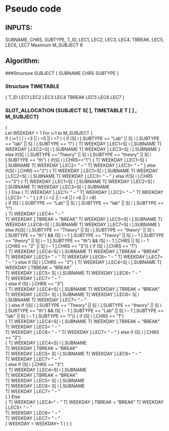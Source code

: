# Pseudo code

## INPUTS:

SUBNAME, CHRS, SUBTYPE, T_ID, LEC1, LEC2, LEC3, LEC4, TBREAK, LEC5, LEC6, LEC7
Maximum M_SUBJECT 8

## Algorithm:

###Structure SUBJECT
{
 SUBNAME
 CHRS
 SUBTYPE
}

### Structure TIMETABLE
{
  T_ID
 LEC1
 LEC2
 LEC3
 LEC4
TBREAK
 LEC5
 LEC6
 LEC7
}

### SLOT_ALLOCATION (SUBJECT S[ ], TIMETABLE T [ ] , M_SUBJECT)
{   
   Let  WEEKDAY = 1
        For i=1 to M_SUBJECT
      {  
             If ( i=1 | | i =3 || i =5 || i =7  )
           {
               if (S[ i ].SUBTYPE == "Lab" || S[ i ].SUBTYPE == "lab" || S[ i ].SUBTYPE == "l")
            {
                T[ WEEKDAY ].LEC1=S[ i ].SUBNAME
                T[ WEEKDAY ].LEC2=S[ i ].SUBNAME
                T[ WEEKDAY ].LEC3=S[ i ].SUBNAME
            }
            else if(S[ i ].SUBTYPE =="Theory" || S[ i ].SUBTYPE == "theory" || S[ i ].SUBTYPE == "th")
            {
                if(S[ i ].CHRS=="1")
                {
                T[ WEEKDAY ].LEC1=S[ i ].SUBNAME
                T[ WEEKDAY ].LEC2= “ – ”
                T[ WEEKDAY ].LEC3= “ – ”
                }
                else if(S[ i ].CHRS =="2")
                {
                T[ WEEKDAY ].LEC1=S[ i ].SUBNAME
                T[ WEEKDAY ].LEC2=S[ i ].SUBNAME
                T[ WEEKDAY ].LEC3= “ – ” 
                }
                else if(S[ i ].CHRS =="3")
                {
                    T[ WEEKDAY ].LEC1=S[ i ].SUBNAME
                    T[ WEEKDAY  ].LEC2=S[ i ].SUBNAME
                    T[ WEEKDAY  ].LEC3=S[ i ].SUBNAME  
                }
            }
            Else 
            {
                T[ WEEKDAY  ].LEC1= “ – ” 
                T[ WEEKDAY  ].LEC2= “ – ” 
                T[ WEEKDAY  ].LEC3= “ – ” 
            }
         }
         If ( i =2 || i =4 || i =6 || i =8)    
         {
              if (S[ i ].SUBTYPE == "Lab" || S[ i ].SUBTYPE == "lab" || S[ i ].SUBTYPE == "l")  
            {
                    T[ WEEKDAY  ].LEC4= “ – ”    
                    T[ WEEKDAY  ].TBREAK = “BREAK” 
                    T[ WEEKDAY  ].LEC5=S[ i ].SUBNAME
                     T[ WEEKDAY  ].LEC6=S[ i ].SUBNAME
                     T[ WEEKDAY  ].LEC7=S[ i ].SUBNAME
            }
           else if((S[ i ].SUBTYPE == "Theory" || S[ i ].SUBTYPE == "theory" || S[ i ].SUBTYPE == "th") && 
           (S[ i – 1 ].SUBTYPE == "Theory" || S[ i – 1 ].SUBTYPE == "theory" || S[ i – 1 ].SUBTYPE == "th") && 
            (S[ i - 1 ].CHRS || S[ i – 1 ].CHRS == "2" || S[ i – 1 ].CHRS == "3")) 
            {
                if (S[ i ].CHRS == "1")  
                {
                     T[ WEEKDAY  ].LEC4=S[ i ].SUBNAME
                    T[ WEEKDAY  ].TBREAK = “BREAK” 
                    T[ WEEKDAY  ].LEC5= “ – ”
                    T[ WEEKDAY  ].LEC6= “ – ”
                    T[ WEEKDAY  ].LEC7= “ – ” 
                 }
                else if (S[ i ].CHRS == "2")
                {
                     T[ WEEKDAY  ].LEC4=S[ i ].SUBNAME
                    T[ WEEKDAY  ].TBREAK = “BREAK”     
                    T[ WEEKDAY  ].LEC5= S[ i ].SUBNAME
                    T[ WEEKDAY  ].LEC6= “ – ”                    
                    T[ WEEKDAY  ].LEC7= “ – ”                    
                }
                else if (S[ i ].CHRS == "3")     
                {
                     T[ WEEKDAY  ].LEC4=S[ i ].SUBNAME 
                    T[ WEEKDAY  ].TBREAK = “BREAK” 
                    T[ WEEKDAY  ].LEC5= S[ i ].SUBNAME 
                    T[ WEEKDAY  ].LEC6= S[ i ].SUBNAME 
                    T[ WEEKDAY  ].LEC7= “ – ”                     
                }
            }
            else if ((S[ i ].SUBTYPE == "Theory" || S[ i ].SUBTYPE == "theory" || S[ i ].SUBTYPE == "th") &&
           (S[ i  - 1 ].SUBTYPE == "Lab" || S[ i – 1 ].SUBTYPE == "lab" || S[ i – 1 ].SUBTYPE == "l"))
            {
                if (S[ i ].CHRS == "1")  
                {
                    T[ WEEKDAY  ].LEC4=S[ i ].SUBNAME 
                    T[ WEEKDAY  ].TBREAK = “BREAK”     
                    T[ WEEKDAY  ].LEC5= “ – ”                    
                    T[ WEEKDAY  ].LEC6= “ – ”
                    T[ WEEKDAY  ].LEC7= “ – ” 
                }
                else if (S[ i ].CHRS == "2")  
                {
                    T[ WEEKDAY  ].LEC4=S[ i ].SUBNAME  
                    T[ WEEKDAY  ].TBREAK = “BREAK”      
                    T[ WEEKDAY  ].LEC5= S[ i ].SUBNAME 
                    T[ WEEKDAY  ].LEC6= “ – ”                     
                    T[ WEEKDAY  ].LEC7= “ – ”                     
                }
                else if (S[ i ].CHRS == "3")                  
                {
                    T[ WEEKDAY  ].LEC4=S[ i ].SUBNAME     
                    T[ WEEKDAY  ].TBREAK = “BREAK”         
                    T[ WEEKDAY  ].LEC5= S[ i ].SUBNAME    
                    T[ WEEKDAY  ].LEC6= S[ i ].SUBNAME    
                    T[ WEEKDAY  ].LEC7= “ – ”                        
                }
            }
            Else           
            {
                    T[ WEEKDAY  ].LEC4=“ – ” 
                    T[ WEEKDAY  ].TBREAK = “BREAK” 
                    T[ WEEKDAY  ].LEC5= “ – ”               
                    T[ WEEKDAY  ].LEC6= “ – ”               
                    T[ WEEKDAY  ].LEC7= “ – ”               
            }
              WEEKDAY = WEEKDAY+ 1
         }
    }
}

